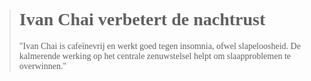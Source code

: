 ><h1 style="font-family:papyrus">Ivan Chai verbetert de nachtrust</h1 style="font-family:lato">
>
><p style="font-family:papyrus">"Ivan Chai is cafeïnevrij en werkt goed tegen insomnia, ofwel slapeloosheid. De kalmerende werking op het centrale zenuwstelsel helpt om slaapproblemen te overwinnen."</p>
